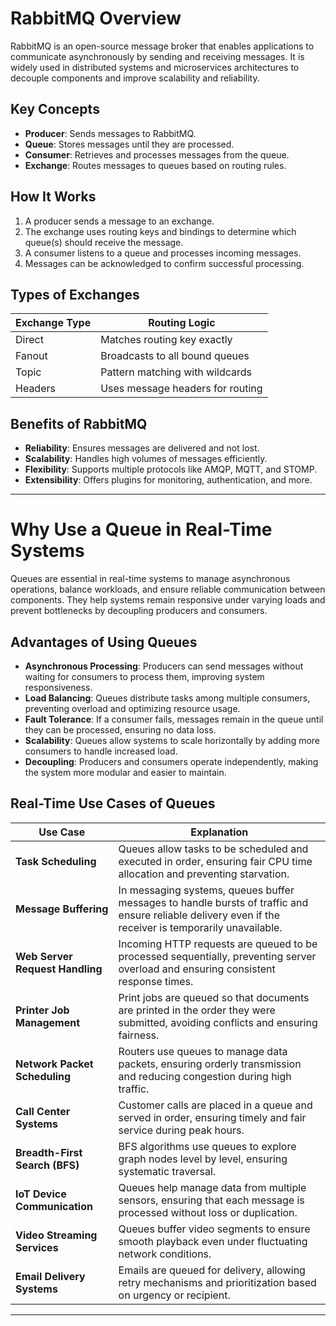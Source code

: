 # RabbitMQ Overview

RabbitMQ is an open-source message broker that enables applications to communicate asynchronously by sending and receiving messages. It is widely used in distributed systems and microservices architectures to decouple components and improve scalability and reliability.

## Key Concepts

- **Producer**: Sends messages to RabbitMQ.
- **Queue**: Stores messages until they are processed.
- **Consumer**: Retrieves and processes messages from the queue.
- **Exchange**: Routes messages to queues based on routing rules.

## How It Works

1. A producer sends a message to an exchange.
2. The exchange uses routing keys and bindings to determine which queue(s) should receive the message.
3. A consumer listens to a queue and processes incoming messages.
4. Messages can be acknowledged to confirm successful processing.

## Types of Exchanges

| Exchange Type | Routing Logic                          |
|---------------|----------------------------------------|
| Direct        | Matches routing key exactly            |
| Fanout        | Broadcasts to all bound queues         |
| Topic         | Pattern matching with wildcards        |
| Headers       | Uses message headers for routing       |

## Benefits of RabbitMQ

- **Reliability**: Ensures messages are delivered and not lost.
- **Scalability**: Handles high volumes of messages efficiently.
- **Flexibility**: Supports multiple protocols like AMQP, MQTT, and STOMP.
- **Extensibility**: Offers plugins for monitoring, authentication, and more.

---

# Why Use a Queue in Real-Time Systems

Queues are essential in real-time systems to manage asynchronous operations, balance workloads, and ensure reliable communication between components. They help systems remain responsive under varying loads and prevent bottlenecks by decoupling producers and consumers.

## Advantages of Using Queues

- **Asynchronous Processing**: Producers can send messages without waiting for consumers to process them, improving system responsiveness.
- **Load Balancing**: Queues distribute tasks among multiple consumers, preventing overload and optimizing resource usage.
- **Fault Tolerance**: If a consumer fails, messages remain in the queue until they can be processed, ensuring no data loss.
- **Scalability**: Queues allow systems to scale horizontally by adding more consumers to handle increased load.
- **Decoupling**: Producers and consumers operate independently, making the system more modular and easier to maintain.

## Real-Time Use Cases of Queues

| Use Case | Explanation |
|----------|-------------|
| **Task Scheduling** | Queues allow tasks to be scheduled and executed in order, ensuring fair CPU time allocation and preventing starvation. |
| **Message Buffering** | In messaging systems, queues buffer messages to handle bursts of traffic and ensure reliable delivery even if the receiver is temporarily unavailable. |
| **Web Server Request Handling** | Incoming HTTP requests are queued to be processed sequentially, preventing server overload and ensuring consistent response times. |
| **Printer Job Management** | Print jobs are queued so that documents are printed in the order they were submitted, avoiding conflicts and ensuring fairness. |
| **Network Packet Scheduling** | Routers use queues to manage data packets, ensuring orderly transmission and reducing congestion during high traffic. |
| **Call Center Systems** | Customer calls are placed in a queue and served in order, ensuring timely and fair service during peak hours. |
| **Breadth-First Search (BFS)** | BFS algorithms use queues to explore graph nodes level by level, ensuring systematic traversal. |
| **IoT Device Communication** | Queues help manage data from multiple sensors, ensuring that each message is processed without loss or duplication. |
| **Video Streaming Services** | Queues buffer video segments to ensure smooth playback even under fluctuating network conditions. |
| **Email Delivery Systems** | Emails are queued for delivery, allowing retry mechanisms and prioritization based on urgency or recipient. |

---
